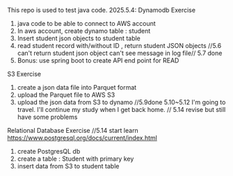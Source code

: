 This repo is used to test java code.
2025.5.4:
Dynamodb Exercise
1. java code to be able to connect to AWS account 
2. In aws account, create dynamo table : student
3. Insert student json objects to student table
4. read student record with/without ID , return student JSON objects  //5.6 can't return student json object can't see message in log file// 5.7 done
5. Bonus: use spring boot to create API end point for READ 


S3 Exercise
1. create a json data file into Parquet format 
2. upload the Parquet file to AWS S3
3. upload the json data from S3 to dynamo  //5.9done 5.10~5.12 I'm going to travel. I'll continue my study when I get back home. // 5.14 revise but still have some problems

Relational Database Exercise //5.14 start learn https://www.postgresql.org/docs/current/index.html 
1. create PostgresQL  db
2. create a table : Student with primary key 
3. insert data from S3 to student table 

